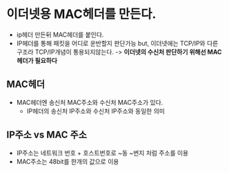 # 이더넷용 MAC헤더를 만든다.

- ip헤더 만든뒤 MAC헤더를 붙인다.
- IP헤더를 통해 패킷을 어디로 운반할지 판단가능 but, 이더넷에는 TCP/IP와 다른 구조라 TCP/IP개념이 통용되지않는다. -> **이더넷의 수신처 판단하기 위해선 MAC헤더가 필요하다**

## MAC헤더
- MAC헤더엔 송신처 MAC주소와 수신처 MAC주소가 있다.
  - IP헤더의 송신처 IP주소와 수신처 IP주소와 동일한 의미

## IP주소 vs MAC 주소
- IP주소는 네트워크 번호 + 호스트번호로 ~동 ~번지 처럼 주소를 이용
- MAC주소는 48bit를 한개의 값으로 이용
